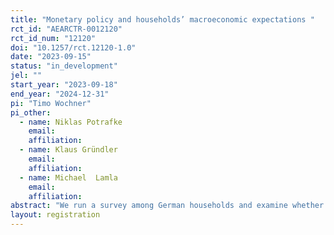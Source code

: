 ```yaml
---
title: "Monetary policy and households’ macroeconomic expectations "
rct_id: "AEARCTR-0012120"
rct_id_num: "12120"
doi: "10.1257/rct.12120-1.0"
date: "2023-09-15"
status: "in_development"
jel: ""
start_year: "2023-09-18"
end_year: "2024-12-31"
pi: "Timo Wochner"
pi_other:
  - name: Niklas Potrafke
    email: 
    affiliation: 
  - name: Klaus Gründler
    email: 
    affiliation: 
  - name: Michael  Lamla
    email: 
    affiliation: 
abstract: "We run a survey among German households and examine whether explanation of monetary policy signals by economic experts shifts households’ inflation expectations. "
layout: registration
---
```


